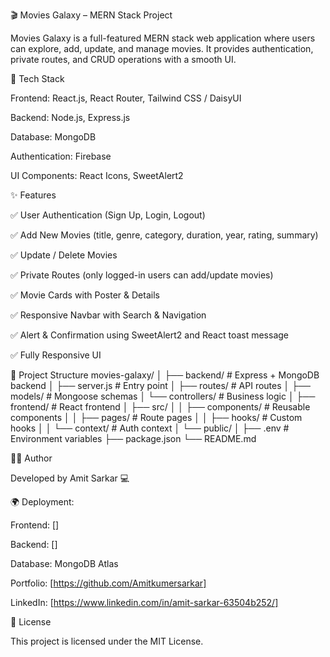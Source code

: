 🎬 Movies Galaxy – MERN Stack Project

Movies Galaxy is a full-featured MERN stack web application where users can explore, add, update, and manage movies. It provides authentication, private routes, and CRUD operations with a smooth UI.

🚀 Tech Stack

Frontend: React.js, React Router, Tailwind CSS / DaisyUI

Backend: Node.js, Express.js

Database: MongoDB 

Authentication: Firebase

UI Components: React Icons, SweetAlert2

✨ Features

✅ User Authentication (Sign Up, Login, Logout)

✅ Add New Movies (title, genre, category, duration, year, rating, summary)

✅ Update / Delete Movies

✅ Private Routes (only logged-in users can add/update movies)

✅ Movie Cards with Poster & Details

✅ Responsive Navbar with Search & Navigation

✅ Alert & Confirmation using SweetAlert2 and React toast message

✅ Fully Responsive UI

📂 Project Structure
movies-galaxy/
│
├── backend/                # Express + MongoDB backend
│   ├── server.js           # Entry point
│   ├── routes/             # API routes
│   ├── models/             # Mongoose schemas
│   └── controllers/        # Business logic
│
├── frontend/               # React frontend
│   ├── src/
│   │   ├── components/     # Reusable components
│   │   ├── pages/          # Route pages
│   │   ├── hooks/          # Custom hooks
│   │   └── context/        # Auth context
│   └── public/
│
├── .env                    # Environment variables
├── package.json
└── README.md

👨‍💻 Author

Developed by Amit Sarkar 💻

🌍 Deployment:

Frontend: []

Backend: []

Database: MongoDB Atlas

Portfolio: [https://github.com/Amitkumersarkar]

LinkedIn: [https://www.linkedin.com/in/amit-sarkar-63504b252/]

📝 License

This project is licensed under the MIT License.